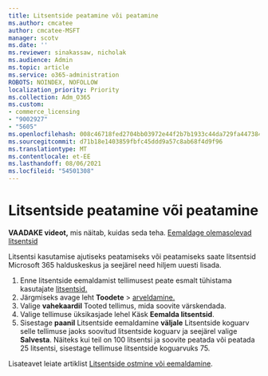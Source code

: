 ```yaml
---
title: Litsentside peatamine või peatamine
ms.author: cmcatee
author: cmcatee-MSFT
manager: scotv
ms.date: ''
ms.reviewer: sinakassaw, nicholak
ms.audience: Admin
ms.topic: article
ms.service: o365-administration
ROBOTS: NOINDEX, NOFOLLOW
localization_priority: Priority
ms.collection: Adm_O365
ms.custom:
- commerce_licensing
- "9002927"
- "5605"
ms.openlocfilehash: 008c46718fed2704bb03972e44f2b7b1933c44da729fa4473841939cc5caed51
ms.sourcegitcommit: d71b18e1403859fbfc45ddd9a57c8ab68f4d9f96
ms.translationtype: MT
ms.contentlocale: et-EE
ms.lasthandoff: 08/06/2021
ms.locfileid: "54501308"
---
```

# <a name="suspend-or-pause-licenses"></a>Litsentside peatamine või peatamine

**VAADAKE videot,** mis näitab, kuidas seda teha. [Eemaldage olemasolevad litsentsid](https://go.microsoft.com/fwlink/p/?linkid=2154938)

Litsentsi kasutamise ajutiseks peatamiseks või peatamiseks saate litsentsid Microsoft 365 halduskeskus ja seejärel need hiljem uuesti lisada.

1. Enne litsentside eemaldamist tellimusest peate esmalt tühistama kasutajate [litsentsid.](/microsoft-365/admin/manage/remove-licenses-from-users)
2. Järgmiseks avage leht **Toodete**  >  [arveldamine.](https://go.microsoft.com/fwlink/p/?linkid=842054)
3. Valige **vahekaardil** Tooted tellimus, mida soovite värskendada.
4. Valige tellimuse üksikasjade lehel Käsk **Eemalda litsentsid**.
5. Sisestage **paanil** Litsentside eemaldamine **väljale** Litsentside koguarv selle tellimuse jaoks soovitud litsentside koguarv ja seejärel valige **Salvesta**. Näiteks kui teil on 100 litsentsi ja soovite peatada või peatada 25 litsentsi, sisestage tellimuse litsentside koguarvuks 75.

Lisateavet leiate artiklist [Litsentside ostmine või eemaldamine](/microsoft-365/commerce/licenses/buy-licenses).